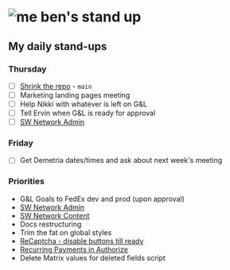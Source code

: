 # ![me](https://avatars2.githubusercontent.com/u/5232044?s=50&v=4) ben's stand up

## My daily stand-ups

### Thursday

- [ ] [Shrink the repo](https://app.clickup.com/t/jh0dwt) - `main`
- [ ] Marketing landing pages meeting
- [ ] Help Nikki with whatever is left on G&L
- [ ] Tell Ervin when G&L is ready for approval
- [ ] [SW Network Admin](https://app.clickup.com/8537154/v/l/li/54890360?pr=12760709)

### Friday

- [ ] Get Demetria dates/times and ask about next week's meeting

### Priorities 
    
- G&L Goals to FedEx dev and prod (upon approval)
- [SW Network Admin](https://app.clickup.com/8537154/v/l/li/54890360?pr=12760709)
- [SW Network Content](https://app.clickup.com/8537154/v/l/li/54892353?pr=12760709)
- Docs restructuring
- Trim the fat on global styles
- [ReCaptcha - disable buttons till ready](https://projects.madebyspeak.com/#/tasks/17598281)
- [Recurring Payments in Authorize](https://projects.madebyspeak.com/#/tasks/16411534)
- Delete Matrix values for deleted fields script
